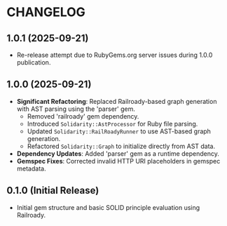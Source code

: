 # CHANGELOG

## 1.0.1 (2025-09-21)

*   Re-release attempt due to RubyGems.org server issues during 1.0.0 publication.

## 1.0.0 (2025-09-21)

*   **Significant Refactoring**: Replaced Railroady-based graph generation with AST parsing using the 'parser' gem.
    *   Removed 'railroady' gem dependency.
    *   Introduced `Solidarity::AstProcessor` for Ruby file parsing.
    *   Updated `Solidarity::RailRoadyRunner` to use AST-based graph generation.
    *   Refactored `Solidarity::Graph` to initialize directly from AST data.
*   **Dependency Updates**: Added 'parser' gem as a runtime dependency.
*   **Gemspec Fixes**: Corrected invalid HTTP URI placeholders in gemspec metadata.

## 0.1.0 (Initial Release)

*   Initial gem structure and basic SOLID principle evaluation using Railroady.
